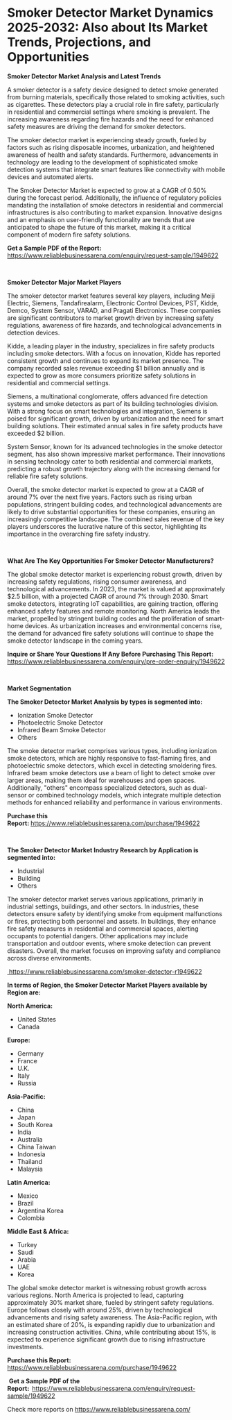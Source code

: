 <p><h1>Smoker Detector Market Dynamics 2025-2032: Also about Its Market Trends, Projections, and Opportunities</h1></p><p><strong>Smoker Detector Market Analysis and Latest Trends</strong></p>
<p><p>A smoker detector is a safety device designed to detect smoke generated from burning materials, specifically those related to smoking activities, such as cigarettes. These detectors play a crucial role in fire safety, particularly in residential and commercial settings where smoking is prevalent. The increasing awareness regarding fire hazards and the need for enhanced safety measures are driving the demand for smoker detectors.</p><p>The smoker detector market is experiencing steady growth, fueled by factors such as rising disposable incomes, urbanization, and heightened awareness of health and safety standards. Furthermore, advancements in technology are leading to the development of sophisticated smoke detection systems that integrate smart features like connectivity with mobile devices and automated alerts.</p><p>The Smoker Detector Market is expected to grow at a CAGR of 0.50% during the forecast period. Additionally, the influence of regulatory policies mandating the installation of smoke detectors in residential and commercial infrastructures is also contributing to market expansion. Innovative designs and an emphasis on user-friendly functionality are trends that are anticipated to shape the future of this market, making it a critical component of modern fire safety solutions.</p></p>
<p><strong>Get a Sample PDF of the Report:&nbsp;</strong> <a href="https://www.reliablebusinessarena.com/enquiry/request-sample/1949622?utm_campaign=1932&utm_medium=2&utm_source=Github&utm_content=ia&utm_term=16022025&utm_id=smoker-detector">https://www.reliablebusinessarena.com/enquiry/request-sample/1949622</a></p>
<p>&nbsp;</p>
<p><strong>Smoker Detector Major Market Players</strong></p>
<p><p>The smoker detector market features several key players, including Meiji Electric, Siemens, Tandafirealarm, Electronic Control Devices, PST, Kidde, Demco, System Sensor, VARAD, and Pragati Electronics. These companies are significant contributors to market growth driven by increasing safety regulations, awareness of fire hazards, and technological advancements in detection devices.</p><p>Kidde, a leading player in the industry, specializes in fire safety products including smoke detectors. With a focus on innovation, Kidde has reported consistent growth and continues to expand its market presence. The company recorded sales revenue exceeding $1 billion annually and is expected to grow as more consumers prioritize safety solutions in residential and commercial settings.</p><p>Siemens, a multinational conglomerate, offers advanced fire detection systems and smoke detectors as part of its building technologies division. With a strong focus on smart technologies and integration, Siemens is poised for significant growth, driven by urbanization and the need for smart building solutions. Their estimated annual sales in fire safety products have exceeded $2 billion.</p><p>System Sensor, known for its advanced technologies in the smoke detector segment, has also shown impressive market performance. Their innovations in sensing technology cater to both residential and commercial markets, predicting a robust growth trajectory along with the increasing demand for reliable fire safety solutions.</p><p>Overall, the smoke detector market is expected to grow at a CAGR of around 7% over the next five years. Factors such as rising urban populations, stringent building codes, and technological advancements are likely to drive substantial opportunities for these companies, ensuring an increasingly competitive landscape. The combined sales revenue of the key players underscores the lucrative nature of this sector, highlighting its importance in the overarching fire safety industry.</p></p>
<p>&nbsp;</p>
<p><strong>What Are The Key Opportunities For Smoker Detector Manufacturers?</strong></p>
<p><p>The global smoke detector market is experiencing robust growth, driven by increasing safety regulations, rising consumer awareness, and technological advancements. In 2023, the market is valued at approximately $2.5 billion, with a projected CAGR of around 7% through 2030. Smart smoke detectors, integrating IoT capabilities, are gaining traction, offering enhanced safety features and remote monitoring. North America leads the market, propelled by stringent building codes and the proliferation of smart-home devices. As urbanization increases and environmental concerns rise, the demand for advanced fire safety solutions will continue to shape the smoke detector landscape in the coming years.</p></p>
<p><strong>Inquire or Share Your Questions If Any Before Purchasing This Report:</strong> <a href="https://www.reliablebusinessarena.com/enquiry/pre-order-enquiry/1949622?utm_campaign=1932&utm_medium=2&utm_source=Github&utm_content=ia&utm_term=16022025&utm_id=smoker-detector">https://www.reliablebusinessarena.com/enquiry/pre-order-enquiry/1949622</a></p>
<p>&nbsp;</p>
<p><strong>Market Segmentation</strong></p>
<p><strong>The Smoker Detector Market Analysis by types is segmented into:</strong></p>
<p><ul><li>Ionization Smoke Detector</li><li>Photoelectric Smoke Detector</li><li>Infrared Beam Smoke Detector</li><li>Others</li></ul></p>
<p><p>The smoke detector market comprises various types, including ionization smoke detectors, which are highly responsive to fast-flaming fires, and photoelectric smoke detectors, which excel in detecting smoldering fires. Infrared beam smoke detectors use a beam of light to detect smoke over larger areas, making them ideal for warehouses and open spaces. Additionally, "others" encompass specialized detectors, such as dual-sensor or combined technology models, which integrate multiple detection methods for enhanced reliability and performance in various environments.</p></p>
<p><strong>Purchase this Report:&nbsp;</strong><a href="https://www.reliablebusinessarena.com/purchase/1949622?utm_campaign=1932&utm_medium=2&utm_source=Github&utm_content=ia&utm_term=16022025&utm_id=smoker-detector">https://www.reliablebusinessarena.com/purchase/1949622</a></p>
<p>&nbsp;</p>
<p><strong>The Smoker Detector Market Industry Research by Application is segmented into:</strong></p>
<p><ul><li>Industrial</li><li>Building</li><li>Others</li></ul></p>
<p><p>The smoker detector market serves various applications, primarily in industrial settings, buildings, and other sectors. In industries, these detectors ensure safety by identifying smoke from equipment malfunctions or fires, protecting both personnel and assets. In buildings, they enhance fire safety measures in residential and commercial spaces, alerting occupants to potential dangers. Other applications may include transportation and outdoor events, where smoke detection can prevent disasters. Overall, the market focuses on improving safety and compliance across diverse environments.</p></p>
<p><a href="https://www.reliablebusinessarena.com/smoker-detector-r1949622?utm_campaign=1932&utm_medium=2&utm_source=Github&utm_content=ia&utm_term=16022025&utm_id=smoker-detector">&nbsp;https://www.reliablebusinessarena.com/smoker-detector-r1949622</a></p>
<p><strong>In terms of Region, the Smoker Detector Market Players available by Region are:</strong></p>
<p>
    <p> <strong> North America: </strong>
        <ul>
            <li>United States</li>
            <li>Canada</li>
        </ul>
        </p> 
    <p> <strong> Europe: </strong>
        <ul>
            <li>Germany</li>
            <li>France</li>
            <li>U.K.</li>
            <li>Italy</li>
            <li>Russia</li>
        </ul>
        </p> 
    <p> <strong> Asia-Pacific: </strong>
        <ul>
            <li>China</li>
            <li>Japan</li>
            <li>South Korea</li>
            <li>India</li>
            <li>Australia</li>
            <li>China Taiwan</li>
            <li>Indonesia</li>
            <li>Thailand</li>
            <li>Malaysia</li>
        </ul>
        </p> 
    <p> <strong> Latin America: </strong>
        <ul>
            <li>Mexico</li>
            <li>Brazil</li>
            <li>Argentina Korea</li>
            <li>Colombia</li>
        </ul>
        </p> 
    <p> <strong> Middle East & Africa: </strong>
        <ul>
            <li>Turkey</li>
            <li>Saudi</li>
            <li>Arabia</li>
            <li>UAE</li>
            <li>Korea</li>
        </ul>
    </p>
    </p>
<p><p>The global smoke detector market is witnessing robust growth across various regions. North America is projected to lead, capturing approximately 30% market share, fueled by stringent safety regulations. Europe follows closely with around 25%, driven by technological advancements and rising safety awareness. The Asia-Pacific region, with an estimated share of 20%, is expanding rapidly due to urbanization and increasing construction activities. China, while contributing about 15%, is expected to experience significant growth due to rising infrastructure investments.</p></p>
<p><strong>Purchase this Report: </strong><a href="https://www.reliablebusinessarena.com/purchase/1949622?utm_campaign=1932&utm_medium=2&utm_source=Github&utm_content=ia&utm_term=16022025&utm_id=smoker-detector">https://www.reliablebusinessarena.com/purchase/1949622</a></p>
<p>&nbsp;<strong>Get a Sample PDF of the Report:&nbsp;&nbsp;</strong><a href="https://www.reliablebusinessarena.com/enquiry/request-sample/1949622?utm_campaign=1932&utm_medium=2&utm_source=Github&utm_content=ia&utm_term=16022025&utm_id=smoker-detector">https://www.reliablebusinessarena.com/enquiry/request-sample/1949622</a></p>
<p><strong></strong></p>
<p>Check more reports on <a href="https://www.reliablebusinessarena.com/?utm_campaign=1932&utm_medium=2&utm_source=Github&utm_content=ia&utm_term=16022025&utm_id=smoker-detector">https://www.reliablebusinessarena.com/</a></p>